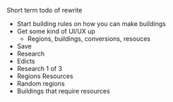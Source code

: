 Short term todo of rewrite

- Start building rules on how you can make buildings
- Get some kind of UI/UX up
    - Regions, buildings, conversions, resouces
- Save
- Research
- Edicts
- Research 1 of 3
- Regions Resources
- Random regions
- Buildings that require resources